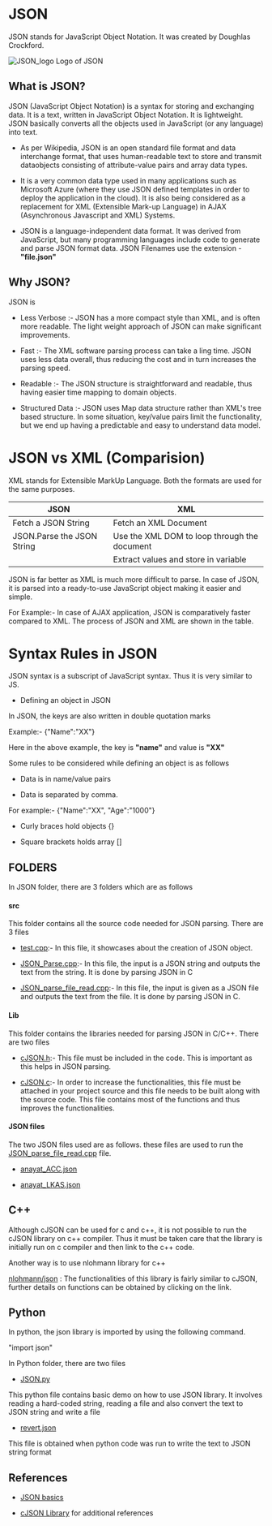 # JSON

JSON stands for JavaScript Object Notation. It was created by Doughlas Crockford.

![JSON_logo](https://user-images.githubusercontent.com/56631153/80986215-8f2eba00-8e30-11ea-9568-75f689261fff.png) Logo of JSON

## What is JSON? 

JSON (JavaScript Object Notation) is a syntax for storing and exchanging data. It is a text, written in JavaScript Object Notation. It is lightweight. JSON basically converts all the objects used in JavaScript (or any language) into text.

* As per Wikipedia, JSON is an open standard file format and data interchange format, that uses human-readable text to store and transmit dataobjects consisting of attribute-value pairs and array data types.

* It is a very common data type used in many applications such as Microsoft Azure (where they use JSON defined templates in order to deploy the application in the cloud).
It is also being considered as a replacement for XML (Extensible Mark-up Language) in AJAX (Asynchronous Javascript and XML) Systems.

* JSON is a language-independent data format. It was derived from JavaScript, but many programming languages include code to generate and parse JSON format data. JSON Filenames use the extension - **"file.json"**

## Why JSON? 

JSON is 

* Less Verbose :- JSON has a more compact style than XML, and is often more readable.
The light weight approach of JSON can make significant improvements.

* Fast :- The XML software parsing process can take a ling time. JSON uses less data overall, thus reducing the cost and in turn increases the parsing speed.

* Readable :- The JSON structure is straightforward and readable, thus having easier time mapping to domain objects.

* Structured Data :- JSON uses Map data structure rather than XML's tree based structure. In some situation, key/value pairs limit the functionality, but we end up having a predictable and easy to understand data model.

# JSON vs XML (Comparision)

XML stands for Extensible MarkUp Language. Both the formats are used for the same purposes.

| JSON | XML |
|------|------|
|Fetch a JSON String | Fetch an XML Document|
|JSON.Parse the JSON String | Use the XML DOM to loop through the document|
|          | Extract values and store in variable|

JSON is far better as XML is much more difficult to parse. 
In case of JSON, it is parsed into a ready-to-use JavaScript object making it easier and simple.

For Example:- In case of AJAX application, JSON is comparatively faster compared to XML. 
The process of JSON and XML are shown in the table.

# Syntax Rules in JSON

JSON syntax is a subscript of JavaScript syntax. Thus it is very similar to JS.

* Defining an object in JSON

In JSON, the keys are also written in double quotation marks

Example:- {"Name":"XX"}

Here in the above example, the key is **"name"** and value is **"XX"**

Some rules to be considered while defining an object is as follows

* Data is in name/value pairs

* Data is separated by comma.

For example:- {"Name":"XX", "Age":"1000"}

* Curly braces hold objects {}

* Square brackets holds array []

## FOLDERS

In JSON folder, there are 3 folders which are as follows

#### src

This folder contains all the source code needed for JSON parsing. There are 3 files 

* [test.cpp](https://github.com/KK-MS/ocv/blob/ZIM-221-JSON/Srivatsa/JSON/src/test.cpp):- In this file, it showcases about the creation of JSON object.

* [JSON_Parse.cpp](https://github.com/KK-MS/ocv/blob/ZIM-221-JSON/Srivatsa/JSON/src/JSON_Parse.cpp):- In this file, the input is a JSON string and outputs the text from the string. It is done by parsing JSON in C

* [JSON_parse_file_read.cpp](https://github.com/KK-MS/ocv/blob/ZIM-221-JSON/Srivatsa/JSON/src/JSON_parse_file_read.cpp):- In this file, the input is given as a JSON file and outputs the text from the file. It is done by parsing JSON in C.

#### Lib

This folder contains the libraries needed for parsing JSON in C/C++. There are two files

* [cJSON.h](https://github.com/KK-MS/ocv/blob/ZIM-221-JSON/Srivatsa/JSON/lib/cJSON.h):- This file must be included in the code. This is important as this helps in JSON parsing. 

* [cJSON.c](https://github.com/KK-MS/ocv/blob/ZIM-221-JSON/Srivatsa/JSON/lib/cJSON.c):- In order to increase the functionalities, this file must be attached in your project source and this file needs to be built along with the source code. This file contains most of the functions and thus improves the functionalities.

#### JSON files

The two JSON files used are as follows. these files are used to run the [JSON_parse_file_read.cpp](https://github.com/KK-MS/ocv/blob/ZIM-221-JSON/Srivatsa/JSON/src/JSON_parse_file_read.cpp) file. 

* [anayat_ACC.json](https://github.com/KK-MS/ocv/blob/ZIM-221-JSON/Srivatsa/JSON/JSON_Files/anayat_ACC.json)

* [anayat_LKAS.json](https://github.com/KK-MS/ocv/blob/ZIM-221-JSON/Srivatsa/JSON/JSON_Files/anayat_LKAS.json)

## C++

Although cJSON can be used for c and c++, it is not possible to run the cJSON library on c++ compiler. Thus it must be taken care that the library is initially run on c compiler and then link to the c++ code. 

Another way is to use nlohmann library for c++ 

[nlohmann/json](https://github.com/nlohmann/json) : The functionalities of this library is fairly similar to cJSON, further details on functions can be obtained by clicking on the link.

## Python

In python, the json library is imported by using the following command.

"import json"

In Python folder, there are two files 

* [JSON.py](https://github.com/KK-MS/ocv/blob/ZIM-221-JSON/Srivatsa/JSON/Python/JSON.py)

This python file contains basic demo on how to use JSON library. It involves reading a hard-coded string, reading a file and also convert the text to JSON string and write a file

* [revert.json](https://github.com/KK-MS/ocv/blob/ZIM-221-JSON/Srivatsa/JSON/Python/revert.json)

This file is obtained when python code was run to write the text to JSON string format


## References 

* [JSON basics](https://www.youtube.com/watch?v=uw_rP5bV9r0) 

* [cJSON Library](https://github.com/DaveGamble/cJSON) for additional references


